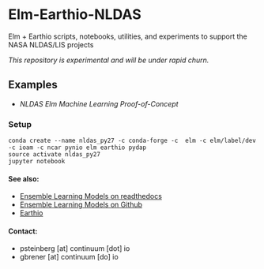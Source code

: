 # Elm-Earthio-NLDAS
Elm + Earthio scripts, notebooks, utilities, and experiments to support the NASA NLDAS/LIS projects

*This repository is experimental and will be under rapid churn.*

## Examples

 * *NLDAS Elm Machine Learning Proof-of-Concept*

### Setup

```
conda create --name nldas_py27 -c conda-forge -c  elm -c elm/label/dev -c ioam -c ncar pynio elm earthio pydap
source activate nldas_py27
jupyter notebook
```


#### See also:
 * [Ensemble Learning Models on readthedocs](ensemble-learning-models.readthedocs.io)
 * [Ensemble Learning Models on Github](https://github.com/ContinuumIO/elm)
 * [Earthio](https://github.com/ContinuumIO/earthio)

#### Contact:
 * psteinberg [at] continuum [dot] io
 * gbrener [at] continuum [do] io
